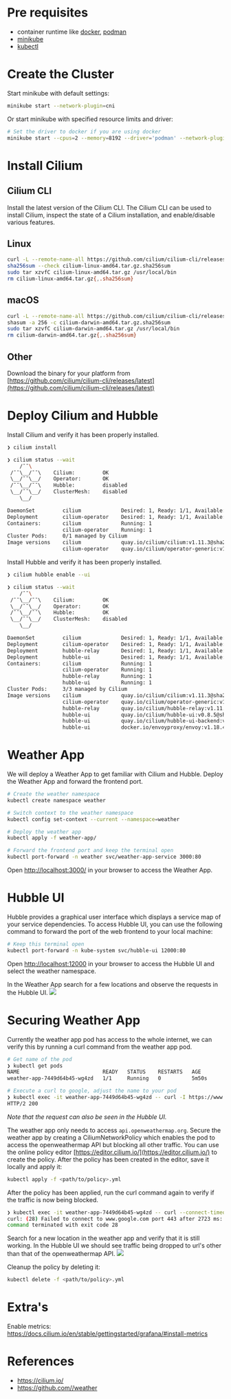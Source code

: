 # Pre requisites
- container runtime like [docker](https://docs.docker.com/get-docker/), [podman](https://podman.io/getting-started/installation)
- [minikube](https://minikube.sigs.k8s.io/docs/start/)
- [kubectl](https://kubernetes.io/docs/tasks/tools/#kubectl)

# Create the Cluster
Start minikube with default settings:
```bash
minikube start --network-plugin=cni
```

Or start minikube with specified resource limits and driver:
```bash
# Set the driver to docker if you are using docker
minikube start --cpus=2 --memory=8192 --driver='podman' --network-plugin=cni
```

# Install Cilium
## Cilium CLI
Install the latest version of the Cilium CLI. The Cilium CLI can be used to install Cilium, inspect the state of a Cilium installation, and enable/disable various features.

## Linux
```bash
curl -L --remote-name-all https://github.com/cilium/cilium-cli/releases/latest/download/cilium-linux-amd64.tar.gz{,.sha256sum}
sha256sum --check cilium-linux-amd64.tar.gz.sha256sum
sudo tar xzvfC cilium-linux-amd64.tar.gz /usr/local/bin
rm cilium-linux-amd64.tar.gz{,.sha256sum}
```
## macOS
```bash
curl -L --remote-name-all https://github.com/cilium/cilium-cli/releases/latest/download/cilium-darwin-amd64.tar.gz{,.sha256sum}
shasum -a 256 -c cilium-darwin-amd64.tar.gz.sha256sum
sudo tar xzvfC cilium-darwin-amd64.tar.gz /usr/local/bin
rm cilium-darwin-amd64.tar.gz{,.sha256sum}
```
## Other
Download the binary for your platform from [https://github.com/cilium/cilium-cli/releases/latest](https://github.com/cilium/cilium-cli/releases/latest)

# Deploy Cilium and Hubble
Install Cilium and verify it has been properly installed.
```bash
❯ cilium install

❯ cilium status --wait
    /¯¯\
 /¯¯\__/¯¯\    Cilium:         OK
 \__/¯¯\__/    Operator:       OK
 /¯¯\__/¯¯\    Hubble:         disabled
 \__/¯¯\__/    ClusterMesh:    disabled
    \__/

DaemonSet         cilium             Desired: 1, Ready: 1/1, Available: 1/1
Deployment        cilium-operator    Desired: 1, Ready: 1/1, Available: 1/1
Containers:       cilium             Running: 1
                  cilium-operator    Running: 1
Cluster Pods:     0/1 managed by Cilium
Image versions    cilium             quay.io/cilium/cilium:v1.11.3@sha256:cb6aac121e348abd61a692c435a90a6e2ad3f25baa9915346be7b333de8a767f: 1
                  cilium-operator    quay.io/cilium/operator-generic:v1.11.3@sha256:5b81db7a32cb7e2d00bb3cf332277ec2b3be239d9e94a8d979915f4e6648c787: 1
```

Install Hubble and verify it has been properly installed.
```bash
❯ cilium hubble enable --ui

❯ cilium status --wait
    /¯¯\
 /¯¯\__/¯¯\    Cilium:         OK
 \__/¯¯\__/    Operator:       OK
 /¯¯\__/¯¯\    Hubble:         OK
 \__/¯¯\__/    ClusterMesh:    disabled
    \__/

DaemonSet         cilium             Desired: 1, Ready: 1/1, Available: 1/1
Deployment        cilium-operator    Desired: 1, Ready: 1/1, Available: 1/1
Deployment        hubble-relay       Desired: 1, Ready: 1/1, Available: 1/1
Deployment        hubble-ui          Desired: 1, Ready: 1/1, Available: 1/1
Containers:       cilium             Running: 1
                  cilium-operator    Running: 1
                  hubble-relay       Running: 1
                  hubble-ui          Running: 1
Cluster Pods:     3/3 managed by Cilium
Image versions    cilium             quay.io/cilium/cilium:v1.11.3@sha256:cb6aac121e348abd61a692c435a90a6e2ad3f25baa9915346be7b333de8a767f: 1
                  cilium-operator    quay.io/cilium/operator-generic:v1.11.3@sha256:5b81db7a32cb7e2d00bb3cf332277ec2b3be239d9e94a8d979915f4e6648c787: 1
                  hubble-relay       quay.io/cilium/hubble-relay:v1.11.3@sha256:7256ec111259a79b4f0e0f80ba4256ea23bd472e1fc3f0865975c2ed113ccb97: 1
                  hubble-ui          quay.io/cilium/hubble-ui:v0.8.5@sha256:4eaca1ec1741043cfba6066a165b3bf251590cf4ac66371c4f63fbed2224ebb4: 1
                  hubble-ui          quay.io/cilium/hubble-ui-backend:v0.8.5@sha256:2bce50cf6c32719d072706f7ceccad654bfa907b2745a496da99610776fe31ed: 1
                  hubble-ui          docker.io/envoyproxy/envoy:v1.18.4@sha256:e5c2bb2870d0e59ce917a5100311813b4ede96ce4eb0c6bfa879e3fbe3e83935: 1
```

# Weather App
We will deploy a Weather App to get familiar with Cilium and Hubble. Deploy the Weather App and forward the frontend port.

```bash
# Create the weather namespace
kubectl create namespace weather

# Switch context to the weather namespace
kubectl config set-context --current --namespace=weather

# Deploy the weather app
kubectl apply -f weather-app/

# Forward the frontend port and keep the terminal open
kubectl port-forward -n weather svc/weather-app-service 3000:80
```

Open [http://localhost:3000/](http://localhost:3000/) in your browser to access the Weather App.

# Hubble UI
Hubble provides a graphical user interface which displays a service map of your service dependencies. To access Hubble UI, you can use the following command to forward the port of the web frontend to your local machine:
```bash
# Keep this terminal open
kubectl port-forward -n kube-system svc/hubble-ui 12000:80
```

Open [http://localhost:12000](http://localhost:12000) in your browser to access the Hubble UI and select the weather namespace.

In the Weather App search for a few locations and observe the requests in the Hubble UI.
![](./images/ui.gif)

# Securing Weather App
Currently the weather app pod has access to the whole internet, we can verify this by running a curl command from the weather app pod.
```bash
# Get name of the pod
❯ kubectl get pods
NAME                           READY   STATUS    RESTARTS   AGE
weather-app-7449d64b45-wg4zd   1/1     Running   0          5m50s

# Execute a curl to google, adjust the name to your pod
❯ kubectl exec -it weather-app-7449d64b45-wg4zd -- curl -I https://www.google.com
HTTP/2 200
```

*Note that the request can also be seen in the Hubble UI.*

The weather app only needs to access `api.openweathermap.org`. Secure the weather app by creating a CiliumNetworkPolicy which enables the pod to access the openweathermap API but blocking all other traffic. You can use the online policy editor [https://editor.cilium.io/](https://editor.cilium.io/) to create the policy. After the policy has been created in the editor, save it locally and apply it:
```bash
kubectl apply -f <path/to/policy>.yml
```


After the policy has been applied, run the curl command again to verify if the traffic is now being blocked.
```bash
❯ kubectl exec -it weather-app-7449d64b45-wg4zd -- curl --connect-timeout 5 -I https://www.google.com
curl: (28) Failed to connect to www.google.com port 443 after 2723 ms: Operation timed out
command terminated with exit code 28
```

Search for a new location in the weather app and verify that it is still working. In the Hubble UI we should see traffic being dropped to url's other than that of the openweathermap API.
![](./images/hubble.png)

Cleanup the policy by deleting it:
```bash
kubectl delete -f <path/to/policy>.yml
```

# Extra's
Enable metrics: https://docs.cilium.io/en/stable/gettingstarted/grafana/#install-metrics
# References
- https://cilium.io/
- https://github.com//weather